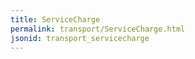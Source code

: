 ```yaml
---
title: ServiceCharge
permalink: transport/ServiceCharge.html
jsonid: transport_servicecharge
---
```

